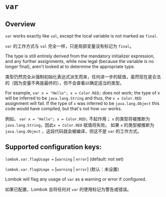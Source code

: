# `var`

## Overview


`var` works exactly like `val`, except the local variable is not marked as `final`.


`var` 的工作方式与 `val` 完全一样，只是局部变量没有标记为 `final`。


The type is still entirely derived from the mandatory initializer expression, and any further assignments, while now legal (because the variable is no longer final), aren't looked at to determine the appropriate type.


类型仍然完全从强制初始化表达式派生而来，任何进一步的赋值，虽然现在是合法的（因为变量不再是最终的），但不会查看以确定适当的类型。

For example, `var x = "Hello"; x = Color.RED;` does not work; the type of x will be inferred to be `java.lang.String` and thus, the `x = Color.RED` assignment will fail. 
If the type of `x` was inferred to be `java.lang.Object` this code would have compiled, but that's not how `var` works.


例如， `var x = "Hello"; x = Color.RED;` 不起作用； `x` 的类型将被推断为`java.lang.String`，因此`x = Color.RED` 赋值将失败。
如果 `x` 的类型被推断为 `java.lang.Object` ，这段代码就会被编译，但这不是 `var` 的工作方式。


## Supported configuration keys:


`lombok.var.flagUsage =` [`warning` | `error`] (default: not set)


`lombok.var.flagUsage =` [`warning` | `error`] (默认：未设置)


Lombok will flag any usage of `var` as a warning or error if configured.


如果已配置，Lombok 会将任何对 `var` 的使用标记为警告或错误。
